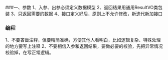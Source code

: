 ###一、参数
1、入参、出参必须定义数据模型
2、返回结果用通用ResultVO类包装
3、只返回需要的数据
4、接口定义好后，原则上不允许修改，新迭代新加接口

### 编程
1、不要吝啬注释，但要精简准确，方便其他人看明白，比如逻辑复杂、特殊处理的地方要写上注释
2、不要相信入参和返回结果，要做必要的校验，先把异常情况校验掉，在写正常逻辑。